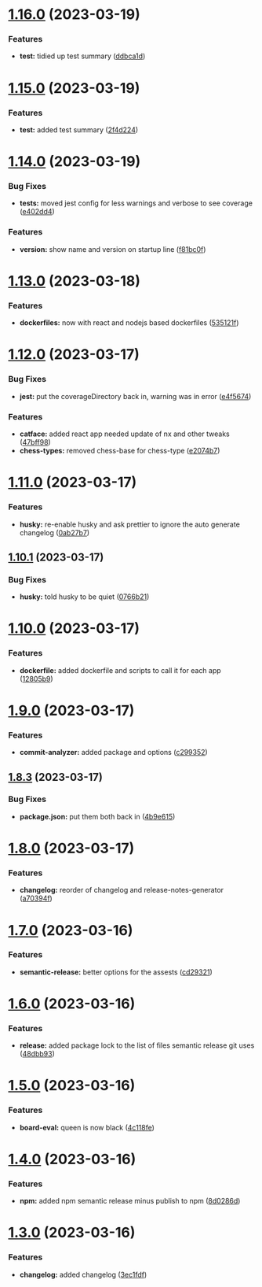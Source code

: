 # [1.16.0](https://github.com/LazyBrush/ada-mono/compare/v1.15.0...v1.16.0) (2023-03-19)


### Features

* **test:** tidied up test summary ([ddbca1d](https://github.com/LazyBrush/ada-mono/commit/ddbca1dc9e346bd919c29110b868b2d66b282bf1))

# [1.15.0](https://github.com/LazyBrush/ada-mono/compare/v1.14.0...v1.15.0) (2023-03-19)


### Features

* **test:** added test summary ([2f4d224](https://github.com/LazyBrush/ada-mono/commit/2f4d224cbbe33be6dbb873275db3add4964b1603))

# [1.14.0](https://github.com/LazyBrush/ada-mono/compare/v1.13.0...v1.14.0) (2023-03-19)


### Bug Fixes

* **tests:** moved jest config for less warnings and verbose to see coverage ([e402dd4](https://github.com/LazyBrush/ada-mono/commit/e402dd4b96158c61288fa33c36dd5755ec1b7570))


### Features

* **version:** show name and version on startup line ([f81bc0f](https://github.com/LazyBrush/ada-mono/commit/f81bc0f92c56a13b7bdd0e3e6f28f8c853e79e1d))

# [1.13.0](https://github.com/LazyBrush/ada-mono/compare/v1.12.0...v1.13.0) (2023-03-18)


### Features

* **dockerfiles:** now with react and nodejs based dockerfiles ([535121f](https://github.com/LazyBrush/ada-mono/commit/535121fe242d8c89f5821f2476e589ceb94a6ce7))

# [1.12.0](https://github.com/LazyBrush/ada-mono/compare/v1.11.0...v1.12.0) (2023-03-17)


### Bug Fixes

* **jest:** put the coverageDirectory back in, warning was in error ([e4f5674](https://github.com/LazyBrush/ada-mono/commit/e4f5674f89a0bba1651647c30ec173a324a187de))


### Features

* **catface:** added react app needed update of nx and other tweaks ([47bff98](https://github.com/LazyBrush/ada-mono/commit/47bff98e18a32e347e63dcee99b1780ebfbefc0f))
* **chess-types:** removed chess-base for chess-type ([e2074b7](https://github.com/LazyBrush/ada-mono/commit/e2074b718648da5e44b433a011cd6594c92376e1))

# [1.11.0](https://github.com/LazyBrush/ada-mono/compare/v1.10.1...v1.11.0) (2023-03-17)


### Features

* **husky:** re-enable husky and ask prettier to ignore the auto generate changelog ([0ab27b7](https://github.com/LazyBrush/ada-mono/commit/0ab27b76828791f5363113abfe6311c38fec8a8f))

## [1.10.1](https://github.com/LazyBrush/ada-mono/compare/v1.10.0...v1.10.1) (2023-03-17)

### Bug Fixes

- **husky:** told husky to be quiet ([0766b21](https://github.com/LazyBrush/ada-mono/commit/0766b2192a37d9067f26a13a4ec862f7c7305ae7))

# [1.10.0](https://github.com/LazyBrush/ada-mono/compare/v1.9.0...v1.10.0) (2023-03-17)

### Features

- **dockerfile:** added dockerfile and scripts to call it for each app ([12805b9](https://github.com/LazyBrush/ada-mono/commit/12805b92c666732c03452273868aa67c761d461d))

# [1.9.0](https://github.com/LazyBrush/ada-mono/compare/v1.8.3...v1.9.0) (2023-03-17)

### Features

- **commit-analyzer:** added package and options ([c299352](https://github.com/LazyBrush/ada-mono/commit/c2993521190b4e7a84f4fffa17f9e3e1368c2537))

## [1.8.3](https://github.com/LazyBrush/ada-mono/compare/v1.8.2...v1.8.3) (2023-03-17)

### Bug Fixes

- **package.json:** put them both back in ([4b9e615](https://github.com/LazyBrush/ada-mono/commit/4b9e61568004f802a567749bd4e6bf9e77ef1ad4))

# [1.8.0](https://github.com/LazyBrush/ada-mono/compare/v1.7.0...v1.8.0) (2023-03-17)

### Features

- **changelog:** reorder of changelog and release-notes-generator ([a70394f](https://github.com/LazyBrush/ada-mono/commit/a70394fb32f8e5e91e0827012b1b1f19803e6732))

# [1.7.0](https://github.com/LazyBrush/ada-mono/compare/v1.6.0...v1.7.0) (2023-03-16)

### Features

- **semantic-release:** better options for the assests ([cd29321](https://github.com/LazyBrush/ada-mono/commit/cd29321562162cf7dcdeed200098c22e776e48dc))

# [1.6.0](https://github.com/LazyBrush/ada-mono/compare/v1.5.0...v1.6.0) (2023-03-16)

### Features

- **release:** added package lock to the list of files semantic release git uses ([48dbb93](https://github.com/LazyBrush/ada-mono/commit/48dbb936cfdc823e8a14087fd9771e182cae1464))

# [1.5.0](https://github.com/LazyBrush/ada-mono/compare/v1.4.0...v1.5.0) (2023-03-16)

### Features

- **board-eval:** queen is now black ([4c118fe](https://github.com/LazyBrush/ada-mono/commit/4c118fe6a4e730ff77d78997af05fc26422f1bb7))

# [1.4.0](https://github.com/LazyBrush/ada-mono/compare/v1.3.0...v1.4.0) (2023-03-16)

### Features

- **npm:** added npm semantic release minus publish to npm ([8d0286d](https://github.com/LazyBrush/ada-mono/commit/8d0286ddd644e7e0924a1a211166b35a0ded11a9))

# [1.3.0](https://github.com/LazyBrush/ada-mono/compare/v1.2.0...v1.3.0) (2023-03-16)

### Features

- **changelog:** added changelog ([3ec1fdf](https://github.com/LazyBrush/ada-mono/commit/3ec1fdf63ad652753e9e5b618109d38bb040052b))
